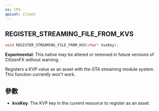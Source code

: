 ```yaml
---
ns: CFX
apiset: client
---
```

## REGISTER_STREAMING_FILE_FROM_KVS

```c
void REGISTER_STREAMING_FILE_FROM_KVS(char* kvsKey);
```

**Experimental**: This native may be altered or removed in future versions of CitizenFX without warning.

Registers a KVP value as an asset with the GTA streaming module system. This function currently won't work.

## 參數
* **kvsKey**: The KVP key in the current resource to register as an asset.